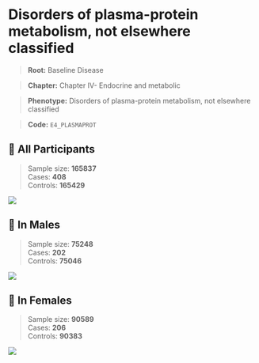 # Disorders of plasma-protein metabolism, not elsewhere classified

> **Root:** Baseline Disease  

> **Chapter:** Chapter IV- Endocrine and metabolic  

> **Phenotype:** Disorders of plasma-protein metabolism, not elsewhere classified  

> **Code:** `E4_PLASMAPROT`

## 🧪 All Participants  
> Sample size: **165837**  
> Cases: **408**  
> Controls: **165429**
<img src="/Disease/Figures/ALL/Incidence/E4_PLASMAPROT.png"/>
<CsvTable src="/public/Disease/Data/ALL/Incidence/COX_E4_PLASMAPROT.csv" label="🔍 View full results" />

## 👨 In Males  
> Sample size: **75248**  
> Cases: **202**  
> Controls: **75046**
<img src="/Disease/Figures/Male/Incidence/E4_PLASMAPROT.png"/>
<CsvTable src="/public/Disease/Data/Male/Incidence/COX_E4_PLASMAPROT.csv" label="🔍 View full results" />

## 👩 In Females  
> Sample size: **90589**  
> Cases: **206**  
> Controls: **90383**
<img src="/Disease/Figures/Female/Incidence/E4_PLASMAPROT.png"/>
<CsvTable src="/public/Disease/Data/Female/Incidence/COX_E4_PLASMAPROT.csv" label="🔍 View full results" />
